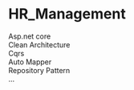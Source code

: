 # HR_Management

Asp.net core <br/>
Clean Architecture <br/>
Cqrs <br/>
Auto Mapper <br/>
Repository Pattern <br/>
...
